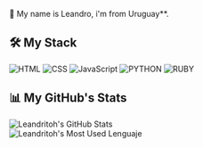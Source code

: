 📌 My name is Leandro, i'm from Uruguay**.

## 🛠 My Stack

![HTML](https://img.shields.io/badge/HTML-000?style=for-the-badge&logo=html5) ![CSS](https://img.shields.io/badge/CSS-000?style=for-the-badge&logo=css3&logoColor=1572B6) ![JavaScript](https://img.shields.io/badge/JavaScript-000?style=for-the-badge&logo=javascript) ![PYTHON](https://img.shields.io/badge/python-3670A0?style=for-the-badge&logo=python&logoColor=ffdd54)
![RUBY](https://img.shields.io/badge/Ruby-CC342D?style=for-the-badge&logo=ruby&logoColor=white)

## 📊 My GitHub's Stats

![Leandritoh's GitHub Stats](https://github-readme-stats.vercel.app/api?username=Leandritoh&show_icons=true&title_color=fff&bg_color=90,3a0943,000&text_color=fff&icon_color=c435e8&hide_border=true) <br>
![Leandritoh's Most Used Lenguaje](https://github-readme-stats.vercel.app/api/top-langs/?username=Leandritoh&theme=blue-green)
